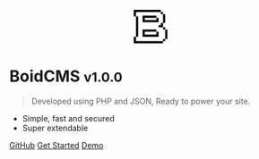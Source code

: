 <p align="center"><img alt="logo" width="60" height="60" src="/_media/logo.svg" /></p>

# BoidCMS <small>v1.0.0</small>

> Developed using PHP and JSON, Ready to power your site.

- Simple, fast and secured
- Super extendable

[GitHub](https://github.com/BoidCMS/BoidCMS/)
[Get Started](#boidcms)
[Demo](https://boidcms.000webhostapp.com)
